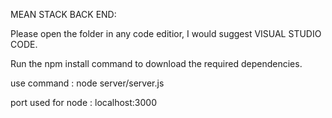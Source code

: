 MEAN STACK BACK END:

Please open the folder in any code editior, I would suggest VISUAL STUDIO CODE.

Run the npm install command to download the required dependencies.

use  command : node server/server.js

port used for node : localhost:3000
